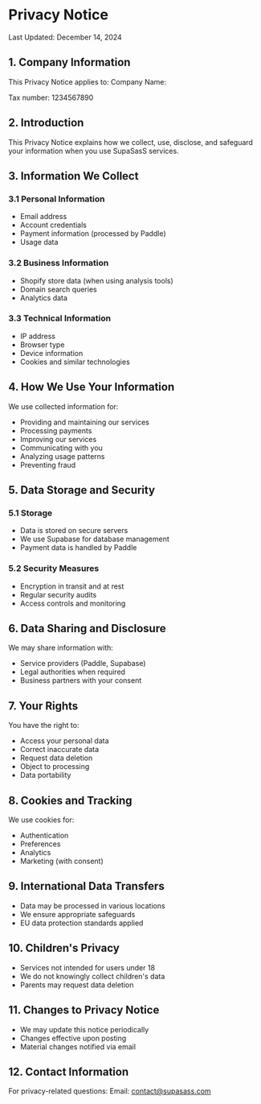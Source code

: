 # Privacy Notice

Last Updated: December 14, 2024

## 1. Company Information

This Privacy Notice applies to:
Company Name:

Tax number: 1234567890

## 2. Introduction

This Privacy Notice explains how we collect, use, disclose, and safeguard your information when you use SupaSasS services.

## 3. Information We Collect

### 3.1 Personal Information

- Email address
- Account credentials
- Payment information (processed by Paddle)
- Usage data

### 3.2 Business Information

- Shopify store data (when using analysis tools)
- Domain search queries
- Analytics data

### 3.3 Technical Information

- IP address
- Browser type
- Device information
- Cookies and similar technologies

## 4. How We Use Your Information

We use collected information for:

- Providing and maintaining our services
- Processing payments
- Improving our services
- Communicating with you
- Analyzing usage patterns
- Preventing fraud

## 5. Data Storage and Security

### 5.1 Storage

- Data is stored on secure servers
- We use Supabase for database management
- Payment data is handled by Paddle

### 5.2 Security Measures

- Encryption in transit and at rest
- Regular security audits
- Access controls and monitoring

## 6. Data Sharing and Disclosure

We may share information with:

- Service providers (Paddle, Supabase)
- Legal authorities when required
- Business partners with your consent

## 7. Your Rights

You have the right to:

- Access your personal data
- Correct inaccurate data
- Request data deletion
- Object to processing
- Data portability

## 8. Cookies and Tracking

We use cookies for:

- Authentication
- Preferences
- Analytics
- Marketing (with consent)

## 9. International Data Transfers

- Data may be processed in various locations
- We ensure appropriate safeguards
- EU data protection standards applied

## 10. Children's Privacy

- Services not intended for users under 18
- We do not knowingly collect children's data
- Parents may request data deletion

## 11. Changes to Privacy Notice

- We may update this notice periodically
- Changes effective upon posting
- Material changes notified via email

## 12. Contact Information

For privacy-related questions:
Email: contact@supasass.com

